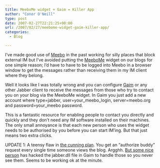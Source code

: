 ```yaml
---
title: MeeboMe widget + Gaim = Killer App
author: "Conor O'Neill"
type: post
date: 2007-02-27T22:21:25+00:00
url: /2007/02/27/meebome-widget-gaim-killer-app/
categories:
  - Blog

---
```

I&#8217;ve made good use of [Meebo][1] in the past working for silly places that block external IM but I&#8217;ve avoided putting the [MeeboMe][2] widget on our blogs for one simple reason; I&#8217;d have to have to be logged into Meebo in a browser window to get the messages rather than receiving them in my IM client where they belong.

Well it looks like I was totally wrong and you can configure [Gaim][3] or any other Jabber client to receive the messages from those who try to contact you on your blog via the MeeboMe widget. In Gaim you just add a new account where type=jabber, user=your\_meebo\_login, server=meebo.org and password=your_meebo password.

This is a fantastic resource for enabling people to contact you directly and quickly and they don&#8217;t need any IM software installed on their machines. The only small annoyance is that each new person who uses the widget needs to be authorised by you before you can start IM&#8217;ing. But that just means two extra clicks.

UPDATE 1: A teensy flaw in [the cunning plan][4]. You get an &#8220;authorize buddy&#8221; request every single time someone views the blog. Argghh. [But some nice person][5] has hacked the jabber.dll file in Gaim to handle those so you never see them. Seems to be working ok at the minute.

 [1]: http://www.meebo.com/
 [2]: http://www.meebome.com/?o
 [3]: http://gaim.sourceforge.net/
 [4]: http://forum.meebo.com/viewtopic.php?t=7605&postdays=0&postorder=asc&start=0
 [5]: http://www.tc.umn.edu/~beckvall/dan/MyFiles/MyFilesPage.html